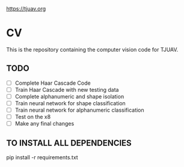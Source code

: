 https://tjuav.org

# CV
This is the repository containing the computer vision code for TJUAV.

## TODO
- [ ] Complete Haar Cascade Code
- [ ] Train Haar Cascade with new testing data
- [ ] Complete alphanumeric and shape isolation
- [ ] Train neural network for shape classification
- [ ] Train neural network for alphanumeric classification
- [ ] Test on the x8
- [ ] Make any final changes

## TO INSTALL ALL DEPENDENCIES
pip install -r requirements.txt
